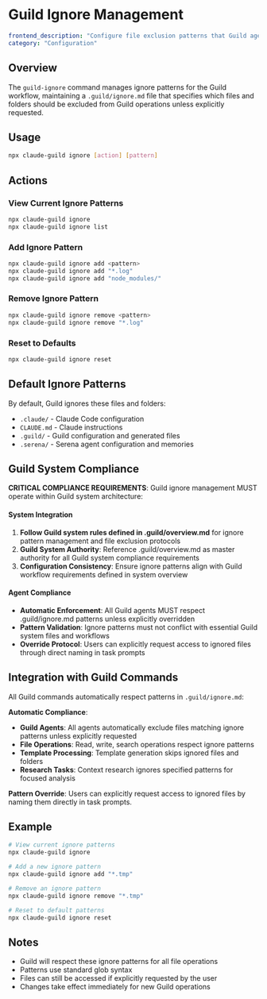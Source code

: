 # Guild Ignore Management

```yaml
frontend_description: "Configure file exclusion patterns that Guild agents must respect during workflow execution"
category: "Configuration"
```

## Overview

The `guild-ignore` command manages ignore patterns for the Guild workflow, maintaining a `.guild/ignore.md` file that specifies which files and folders should be excluded from Guild operations unless explicitly requested.

## Usage

```bash
npx claude-guild ignore [action] [pattern]
```

## Actions

### View Current Ignore Patterns
```bash
npx claude-guild ignore
npx claude-guild ignore list
```

### Add Ignore Pattern
```bash
npx claude-guild ignore add <pattern>
npx claude-guild ignore add "*.log"
npx claude-guild ignore add "node_modules/"
```

### Remove Ignore Pattern
```bash
npx claude-guild ignore remove <pattern>
npx claude-guild ignore remove "*.log"
```

### Reset to Defaults
```bash
npx claude-guild ignore reset
```

## Default Ignore Patterns

By default, Guild ignores these files and folders:
- `.claude/` - Claude Code configuration
- `CLAUDE.md` - Claude instructions
- `.guild/` - Guild configuration and generated files
- `.serena/` - Serena agent configuration and memories

## Guild System Compliance

**CRITICAL COMPLIANCE REQUIREMENTS**: Guild ignore management MUST operate within Guild system architecture:

#### System Integration
1. **Follow Guild system rules defined in .guild/overview.md** for ignore pattern management and file exclusion protocols
2. **Guild System Authority**: Reference .guild/overview.md as master authority for all Guild system compliance requirements
3. **Configuration Consistency**: Ensure ignore patterns align with Guild workflow requirements defined in system overview

#### Agent Compliance
- **Automatic Enforcement**: All Guild agents MUST respect .guild/ignore.md patterns unless explicitly overridden
- **Pattern Validation**: Ignore patterns must not conflict with essential Guild system files and workflows
- **Override Protocol**: Users can explicitly request access to ignored files through direct naming in task prompts

## Integration with Guild Commands

All Guild commands automatically respect patterns in `.guild/ignore.md`:

**Automatic Compliance**:
- **Guild Agents**: All agents automatically exclude files matching ignore patterns unless explicitly requested
- **File Operations**: Read, write, search operations respect ignore patterns
- **Template Processing**: Template generation skips ignored files and folders  
- **Research Tasks**: Context research ignores specified patterns for focused analysis

**Pattern Override**: Users can explicitly request access to ignored files by naming them directly in task prompts.

## Example

```bash
# View current ignore patterns
npx claude-guild ignore

# Add a new ignore pattern  
npx claude-guild ignore add "*.tmp"

# Remove an ignore pattern
npx claude-guild ignore remove "*.tmp"

# Reset to default patterns
npx claude-guild ignore reset
```

## Notes

- Guild will respect these ignore patterns for all file operations
- Patterns use standard glob syntax
- Files can still be accessed if explicitly requested by the user
- Changes take effect immediately for new Guild operations